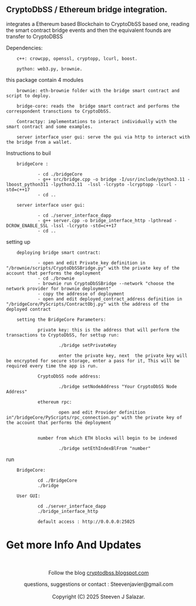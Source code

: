## CryptoDbSS / Ethereum bridge integration.

integrates a Ethereum based Blockchain to CryptoDbSS based one, reading  the smart contract bridge events and then the equivalent founds are transfer to CryptoDBSS 

Dependencies: 

        c++: crowcpp, openssl, cryptopp, lcurl, boost.

        python: web3.py, brownie.



this package contain 4 modules

        brownie: eth-brownie folder with the bridge smart contract and script to deploy.

        bridge-core: reads the  bridge smart contract and performs the correspondent transctions to CryptoDbSS.

        Contractpy: implementations to interact individually with the smart contract and some examples.

        server interface user gui: serve the gui via http to interact with the bridge from a wallet.


Instructions to buil

        bridgeCore :

                - cd ./bridgeCore
                - g++ src/bridge.cpp -o bridge -I/usr/include/python3.11 -lboost_python311 -lpython3.11  -lssl -lcrypto -lcryptopp -lcurl -std=c++17
                - cd ..

        server interface user gui:

                - cd ./server_interface_dapp
                - g++ server.cpp -o bridge_interface_http -lpthread -DCROW_ENABLE_SSL -lssl -lcrypto -std=c++17
                - cd ..

setting up

        deploying bridge smart contract:

                - open and edit Private_key definition in "/brownie/scripts/CryptoDbSSBridge.py" with the private key of the account that performs the deployment
                - cd ./brownie
                - brownie run CryptoDbSSBridge --network "choose the network provider for brownie deployment"
                - copy the addresse of deployment
                - open and edit deployed_contract_address definition in "/bridgeCore/PyScripts/ContractObj.py" with the address of the deployed contract

        setting the BridgeCore Parameters:

                private key: this is the address that will perform the transactions to CryptoDbSS, for settup run:

                        ./bridge setPrivateKey

                        enter the private key, next  the private key will be encrypted for secure storage, enter a pass for it, This will be required every time the app is run.

                CryptoDbSS node address: 

                        ./bridge setNodeAddress "Your CryptoDbSS Node Address"

                ethereum rpc: 

                        open and edit Provider definition in"/bridgeCore/PyScripts/rpc_connection.py" with the private key of the account that performs the deployment


                number from which ETH blocks will begin to be indexed
                
                        ./bridge setEthIndexBlFrom "number"


run 

        BridgeCore:

                cd ./BridgeCore
                ./bridge

        User GUI:

                cd ./server_interface_dapp
                ./bridge_interface_http

                default access : http://0.0.0.0:25025

# Get more Info And Updates

  </br>
<p align="center">Follow the blog <a href="https://cryptodbss.blogspot.com" > cryptodbss.blogspot.com </a> </p>

<p align="center">questions, suggestions or contact : Steevenjavier@gmail.com
</br></br>
 Copyright (C) 2025 Steeven J Salazar.
</p>








